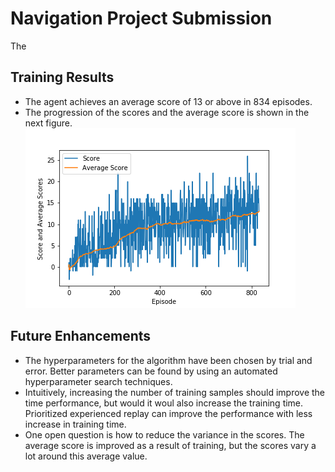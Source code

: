 # Navigation Project Submission

The 


## Training Results
* The agent achieves an average score of 13 or above in 834 episodes.
* The progression of the scores and the average score is shown in the next figure.
![Training Scores and Average Score](training_performance.png)

## Future Enhancements
* The hyperparameters for the algorithm have been chosen by trial and error. Better parameters can be found by using an automated hyperparameter search techniques.
* Intuitively,  increasing the number of training samples should improve the time performance, but would it woul also increase the training time. Prioritized experienced replay can improve the performance with less increase in training time.
* One open question is how to reduce the variance in the scores. The average score is improved as a result of training, but the scores vary a lot around this average value.